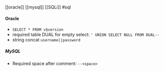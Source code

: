 [[oracle]]
[[mysql]]
[[SQLi]]
#sql
#### Oracle
* `SELECT * FROM v$version`
* required table DUAL for empty select: `' UNION SELECT NULL FROM DUAL--`
* string concat `username||password`

##### MySQL
* Required space after comment: `--<space>`


